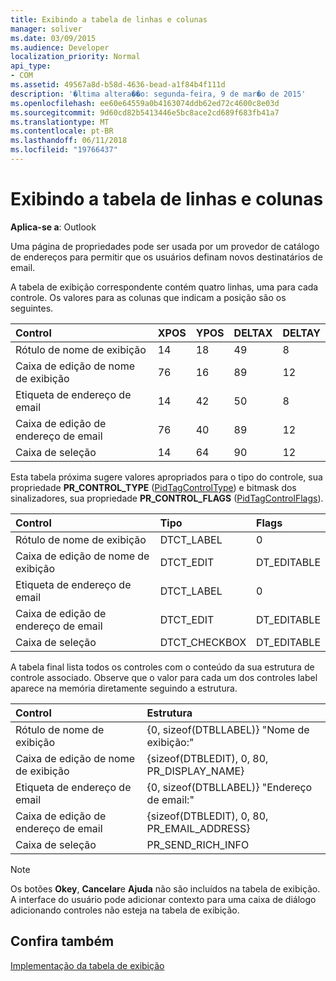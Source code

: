 ```yaml
---
title: Exibindo a tabela de linhas e colunas
manager: soliver
ms.date: 03/09/2015
ms.audience: Developer
localization_priority: Normal
api_type:
- COM
ms.assetid: 49567a8d-b58d-4636-bead-a1f84b4f111d
description: '�ltima altera��o: segunda-feira, 9 de mar�o de 2015'
ms.openlocfilehash: ee60e64559a0b4163074ddb62ed72c4600c8e03d
ms.sourcegitcommit: 9d60cd82b5413446e5bc8ace2cd689f683fb41a7
ms.translationtype: MT
ms.contentlocale: pt-BR
ms.lasthandoff: 06/11/2018
ms.locfileid: "19766437"
---
```

# <a name="displaying-table-rows-and-columns"></a>Exibindo a tabela de linhas e colunas

  
  
**Aplica-se a**: Outlook 
  
 Uma página de propriedades pode ser usada por um provedor de catálogo de endereços para permitir que os usuários definam novos destinatários de email. 
  
A tabela de exibição correspondente contém quatro linhas, uma para cada controle. Os valores para as colunas que indicam a posição são os seguintes.
  
|**Control**|**XPOS**|**YPOS**|**DELTAX**|**DELTAY**|
|:-----|:-----|:-----|:-----|:-----|
|Rótulo de nome de exibição  <br/> |14  <br/> |18  <br/> |49  <br/> |8  <br/> |
|Caixa de edição de nome de exibição  <br/> |76  <br/> |16  <br/> |89  <br/> |12  <br/> |
|Etiqueta de endereço de email  <br/> |14  <br/> |42  <br/> |50  <br/> |8  <br/> |
|Caixa de edição de endereço de email  <br/> |76  <br/> |40  <br/> |89  <br/> |12  <br/> |
|Caixa de seleção  <br/> |14  <br/> |64  <br/> |90  <br/> |12  <br/> |
   
Esta tabela próxima sugere valores apropriados para o tipo do controle, sua propriedade **PR_CONTROL_TYPE** ([PidTagControlType](pidtagcontroltype-canonical-property.md)) e bitmask dos sinalizadores, sua propriedade **PR_CONTROL_FLAGS** ([PidTagControlFlags](pidtagcontrolflags-canonical-property.md)).
  
|**Control**|**Tipo**|**Flags**|
|:-----|:-----|:-----|
|Rótulo de nome de exibição  <br/> |DTCT_LABEL  <br/> |0  <br/> |
|Caixa de edição de nome de exibição  <br/> |DTCT_EDIT  <br/> |DT_EDITABLE | DT_REQUIRED  <br/> |
|Etiqueta de endereço de email  <br/> |DTCT_LABEL  <br/> |0  <br/> |
|Caixa de edição de endereço de email  <br/> |DTCT_EDIT  <br/> |DT_EDITABLE | DT_REQUIRED  <br/> |
|Caixa de seleção  <br/> |DTCT_CHECKBOX  <br/> |DT_EDITABLE  <br/> |
   
A tabela final lista todos os controles com o conteúdo da sua estrutura de controle associado. Observe que o valor para cada um dos controles label aparece na memória diretamente seguindo a estrutura.
  
|**Control**|**Estrutura**|
|:-----|:-----|
|Rótulo de nome de exibição  <br/> |{0, sizeof(DTBLLABEL)} "Nome de exibição:"  <br/> |
|Caixa de edição de nome de exibição  <br/> |{sizeof(DTBLEDIT), 0, 80, PR_DISPLAY_NAME}  <br/> |
|Etiqueta de endereço de email  <br/> |{0, sizeof(DTBLLABEL)} "Endereço de email:"  <br/> |
|Caixa de edição de endereço de email  <br/> |{sizeof(DTBLEDIT), 0, 80, PR_EMAIL_ADDRESS}  <br/> |
|Caixa de seleção  <br/> |PR_SEND_RICH_INFO  <br/> |
   
> [!NOTE]
> Os botões **Okey**, **Cancelar**e **Ajuda** não são incluídos na tabela de exibição. A interface do usuário pode adicionar contexto para uma caixa de diálogo adicionando controles não esteja na tabela de exibição. 
  
## <a name="see-also"></a>Confira também



[Implementação da tabela de exibição](display-table-implementation.md)

